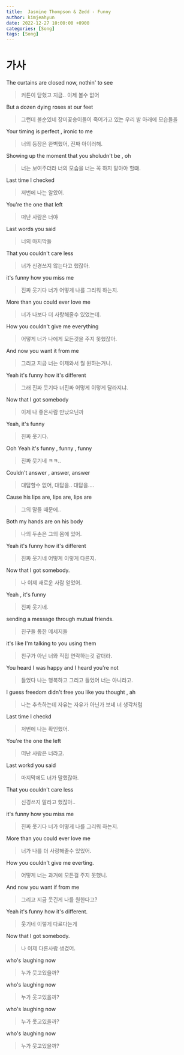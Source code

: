 ```yaml
---
title:  Jasmine Thompson & Zedd - Funny
author: kimjeahyun
date: 2022-12-27 10:00:00 +0900
categories: [Song]
tags: [Song]
---
```


# 가사 

The curtains are closed now, nothin' to see
> 커튼이 닫혔고 지금.. 이제 볼수 없어

But a dozen dying roses at our feet
> 그런데 볼순있네 장미꽃송이들이 죽어가고 있는 우리 발 아래에 모습들을

Your timing is perfect , ironic to me
> 너의 등장은 완벽했어, 진짜 아이러해.

Showing up the moment that you sholudn't be , oh
> 너는 보여주더라 너의 모습을 너는 꼭 하지 말아야 할떄.

Last time I checked
> 저번에 나는 알았어.

You're the one that left
> 떠난 사람은 너야

Last words you said
> 너의 마지막들

That you couldn't care less
> 너가 신경쓰지 않는다고 했잖아.

it's funny how you miss me
> 진짜 웃기다 너가 어떻게 나를 그리워 하는지.

More than you could ever love me
> 너가 나보다 더 사랑해줄수 있었는데.

How you couldn't give me everything
> 어떻게 너가 나에게 모든것을 주지 못했잖아.

And now you want it from me
> 그리고 지금 너는 이제와서 뭘 원하는거니.

Yeah it's funny how it's different
> 그래 진짜 웃기다 너진짜 어떻게 이렇게 달라지냐.

Now that I got somebody
> 이제 나 좋은사람 만났으닌까

Yeah, it's funny 
> 진짜 웃기다.

Ooh  Yeah it's funny , funny , funny
> 진짜 웃기네 ㅋㅋ..

Couldn't answer , answer, answer 
> 대답할수 없어, 대답을.. 대답을....

Cause his lips are, lips are, lips are 
> 그의 말들 때문에.. 

Both my hands are on his body
> 나의 두손은 그의 몸에 있어.

Yeah it's funny how it's different
> 진짜 웃기네 어떻게 이렇게 다른지.

Now that I got somebody.
> 나 이제 새로운 사람 얻었어.

Yeah , it's funny 
> 진짜 웃기네.

sending a message through mutual friends.
> 친구들 통한 메세지들

it's like I'm talking to you using them
> 친구가 아닌 너와 직접 연락하는것 같더라.

You heard I was happy and I heard you're not
> 들었다 나는 행복하고 그리고 들었어 너는 아니라고.

I guess freedom didn't free you like you thought , ah
> 나는 추측하는데 자유는 자유가 아닌가 보네 너 생각처럼

Last time I checkd 
> 저번에 나는 확인했어.

You're the one the left
> 떠난 사람은 너라고.

Last workd you said
> 마지막에도 너가 말했잖아.

That you couldn't care less
> 신경쓰지 말라고 했잖아..

it's funny how you miss me
> 진짜 웃기다 너가 어떻게 나를 그리워 하는지.

More than you could ever love me
> 너가 나를 더 사랑해줄수 있었어.

How you couldn't give me everting.
> 어떻게 너는 과거에 모든걸 주지 못했니.

And now you want if from me
> 그리고 지금 웃긴게 나를 원한다고?

Yeah it's funny how it's different.
> 웃기네 이렇게 다르다는게

Now that I got somebody.
> 나 이제 다른사람 생겼어.

who's laughing now 
> 누가 웃고있을까?

who's laughing now 
> 누가 웃고있을까?

who's laughing now 
> 누가 웃고있을까?

who's laughing now 
> 누가 웃고있을까?
